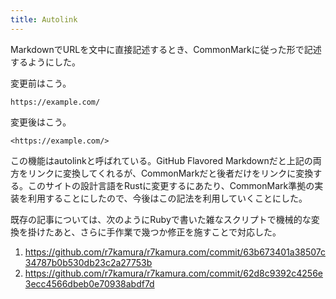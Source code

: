 ```yaml
---
title: Autolink
---
```


MarkdownでURLを文中に直接記述するとき、CommonMarkに従った形で記述するようにした。

変更前はこう。

```
https://example.com/
```

変更後はこう。

```
<https://example.com/>
```

この機能はautolinkと呼ばれている。GitHub Flavored Markdownだと上記の両方をリンクに変換してくれるが、CommonMarkだと後者だけをリンクに変換する。このサイトの設計言語をRustに変更するにあたり、CommonMark準拠の実装を利用することにしたので、今後はこの記法を利用していくことにした。

既存の記事については、次のようにRubyで書いた雑なスクリプトで機械的な変換を掛けたあと、さらに手作業で幾つか修正を施すことで対応した。

1. <https://github.com/r7kamura/r7kamura.com/commit/63b673401a38507c34787b0b530db23c2a27753b>
2. <https://github.com/r7kamura/r7kamura.com/commit/62d8c9392c4256e3ecc4566dbeb0e70938abdf7d>

